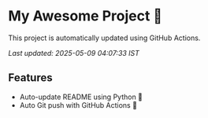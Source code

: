 # My Awesome Project 🚀

This project is automatically updated using GitHub Actions.

_Last updated: 2025-05-09 04:07:33 IST_

## Features
- Auto-update README using Python 🐍
- Auto Git push with GitHub Actions 🤖

